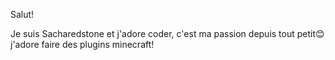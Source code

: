 Salut!

Je suis Sacharedstone et j'adore coder, c'est ma passion depuis
tout petit😊 j'adore faire des plugins minecraft!